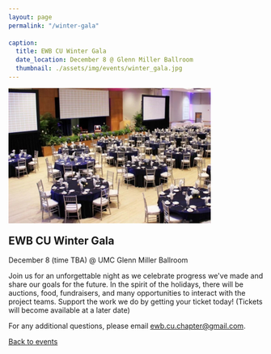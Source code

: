 ```yaml
---
layout: page
permalink: "/winter-gala"

caption:
  title: EWB CU Winter Gala
  date_location: December 8 @ Glenn Miller Ballroom
  thumbnail: ./assets/img/events/winter_gala.jpg
---
```


<img src="./assets/img/events/winter_gala.jpg" alt="Boulder Flatirons" width="400"/>

<div style="margin-top:-10px">
	<h2 class="section-heading text-uppercase">EWB CU Winter Gala</h2>
</div>

<div>
  <p class="text-muted">December 8 (time TBA) @ UMC Glenn Miller Ballroom</p>
</div>

Join us for an unforgettable night as we celebrate progress we've made and share our goals for the future. In the spirit of the holidays, there will be auctions, food, fundraisers, and many opportunities to interact with the project teams. Support the work we do by getting your ticket today! (Tickets will become available at a later date)

For any additional questions, please email <a href="mailto:ewb.cu.chapter@gmail.com">ewb.cu.chapter@gmail.com</a>.

<a href="/ewbcu/events"><u>Back to events</u></a>
